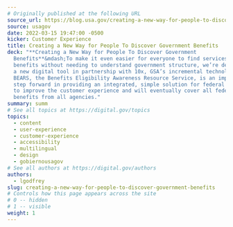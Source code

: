 ```yaml
---
# Originally published at the following URL
source_url: https://blog.usa.gov/creating-a-new-way-for-people-to-discover-government-benefits
source: usagov
date: 2022-03-15 19:47:00 -0500
kicker: Customer Experience
title: Creating a New Way for People To Discover Government Benefits
deck: "**Creating a New Way for People To Discover Government
  Benefits**&mdash;To make it even easier for everyone to find services and
  benefits without needing to understand government structure, we’re developing
  a new digital tool in partnership with 10x, GSA’s incremental technology fund.
  BEARS, the Benefits Eligibility Awareness Resource Service, is an important
  step forward in providing an integrated, simple solution for federal benefits
  to improve the customer experience and will eventually cover all federal
  benefits from all agencies."
summary: summ
# See all topics at https://digital.gov/topics
topics:
  - content
  - user-experience
  - customer-experience
  - accessibility
  - multilingual
  - design
  - gobiernousagov
# See all authors at https://digital.gov/authors
authors:
  - lgodfrey
slug: creating-a-new-way-for-people-to-discover-government-benefits
# Controls how this page appears across the site
# 0 -- hidden
# 1 -- visible
weight: 1
---
```

